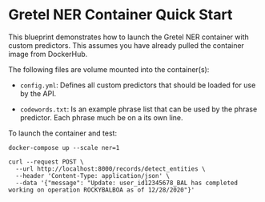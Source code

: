 # Gretel NER Container Quick Start

This blueprint demonstrates how to launch the Gretel NER container with custom predictors. This assumes you have already
pulled the container image from DockerHub.

The following files are volume mounted into the container(s):

- `config.yml`: Defines all custom predictors that should be loaded for use by the API.

- `codewords.txt`: Is an example phrase list that can be used by the phrase predictor. Each phrase much be on a its own line.

To launch the container and test:

```
docker-compose up --scale ner=1
```

```
curl --request POST \
  --url http://localhost:8000/records/detect_entities \
  --header 'Content-Type: application/json' \
  --data '{"message": "Update: user_id12345678_BAL has completed working on operation ROCKYBALBOA as of 12/28/2020"}'
```